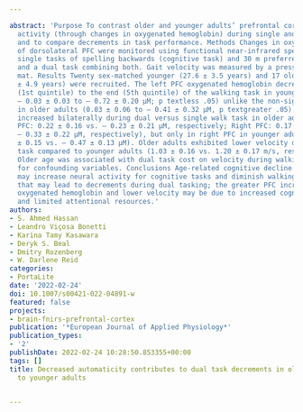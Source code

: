 ---
abstract: 'Purpose To contrast older and younger adults’ prefrontal cortex (PFC) neural
  activity (through changes in oxygenated hemoglobin) during single and dual tasks,
  and to compare decrements in task performance. Methods Changes in oxygenated hemoglobin
  of dorsolateral PFC were monitored using functional near-infrared spectroscopy during
  single tasks of spelling backwards (cognitive task) and 30 m preferred paced walk;
  and a dual task combining both. Gait velocity was measured by a pressure sensitive
  mat. Results Twenty sex-matched younger (27.6 ± 3.5 years) and 17 older adults (71.2
  ± 4.9 years) were recruited. The left PFC oxygenated hemoglobin decreased from start
  (1st quintile) to the end (5th quintile) of the walking task in younger adults (
  – 0.03 ± 0.03 to – 0.72 ± 0.20 µM; p textless .05) unlike the non-significant change
  in older adults (0.03 ± 0.06 to – 0.41 ± 0.32 µM, p textgreater .05). Overall, oxygenation
  increased bilaterally during dual versus single walk task in older adults (Left
  PFC: 0.22 ± 0.16 vs. – 0.23 ± 0.21 µM, respectively; Right PFC: 0.17 ± 0.18 vs.
  – 0.33 ± 0.22 µM, respectively), but only in right PFC in younger adults ( – 0.02
  ± 0.15 vs. – 0.47 ± 0.13 µM). Older adults exhibited lower velocity during the dual
  task compared to younger adults (1.03 ± 0.16 vs. 1.20 ± 0.17 m/s, respectively).
  Older age was associated with dual task cost on velocity during walking after adjusting
  for confounding variables. Conclusions Age-related cognitive decline in older adults
  may increase neural activity for cognitive tasks and diminish walking automaticity
  that may lead to decrements during dual tasking; the greater PFC increases in the
  oxygenated hemoglobin and lower velocity may be due to increased cognitive load
  and limited attentional resources.'
authors:
- S. Ahmed Hassan
- Leandro Viçosa Bonetti
- Karina Tamy Kasawara
- Deryk S. Beal
- Dmitry Rozenberg
- W. Darlene Reid
categories:
- PortaLite
date: '2022-02-24'
doi: 10.1007/s00421-022-04891-w
featured: false
projects:
- brain-fnirs-prefrontal-cortex
publication: '*European Journal of Applied Physiology*'
publication_types:
- '2'
publishDate: 2022-02-24 10:28:50.853355+00:00
tags: []
title: Decreased automaticity contributes to dual task decrements in older compared
  to younger adults

---
